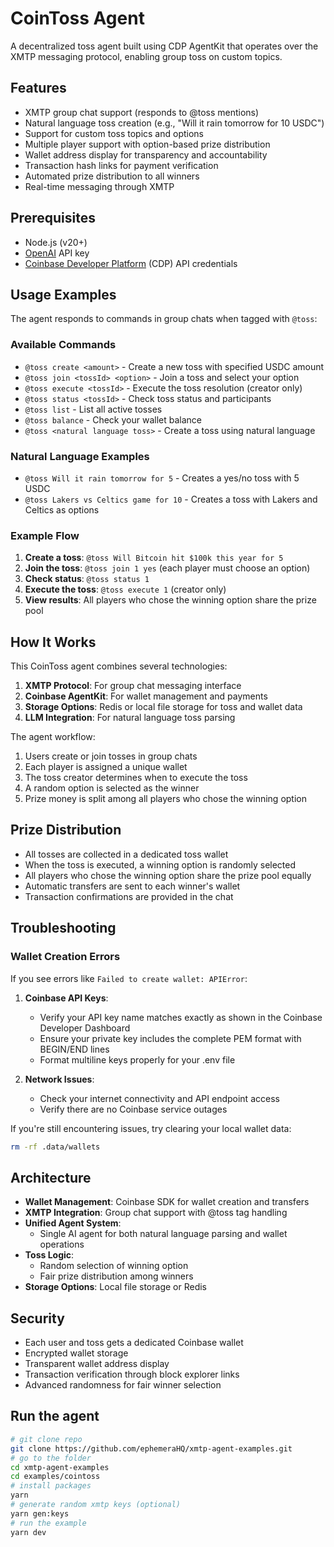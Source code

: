 # CoinToss Agent

A decentralized toss agent built using CDP AgentKit that operates over the XMTP messaging protocol, enabling group toss on custom topics.

## Features

- XMTP group chat support (responds to @toss mentions)
- Natural language toss creation (e.g., "Will it rain tomorrow for 10 USDC")
- Support for custom toss topics and options
- Multiple player support with option-based prize distribution
- Wallet address display for transparency and accountability
- Transaction hash links for payment verification
- Automated prize distribution to all winners
- Real-time messaging through XMTP

## Prerequisites

- Node.js (v20+)
- [OpenAI](https://platform.openai.com/) API key
- [Coinbase Developer Platform](https://portal.cdp.coinbase.com) (CDP) API credentials

## Usage Examples

The agent responds to commands in group chats when tagged with `@toss`:

### Available Commands

- `@toss create <amount>` - Create a new toss with specified USDC amount
- `@toss join <tossId> <option>` - Join a toss and select your option
- `@toss execute <tossId>` - Execute the toss resolution (creator only)
- `@toss status <tossId>` - Check toss status and participants
- `@toss list` - List all active tosses
- `@toss balance` - Check your wallet balance
- `@toss <natural language toss>` - Create a toss using natural language

### Natural Language Examples

- `@toss Will it rain tomorrow for 5` - Creates a yes/no toss with 5 USDC
- `@toss Lakers vs Celtics game for 10` - Creates a toss with Lakers and Celtics as options

### Example Flow

1. **Create a toss**: `@toss Will Bitcoin hit $100k this year for 5`
2. **Join the toss**: `@toss join 1 yes` (each player must choose an option)
3. **Check status**: `@toss status 1`
4. **Execute the toss**: `@toss execute 1` (creator only)
5. **View results**: All players who chose the winning option share the prize pool

## How It Works

This CoinToss agent combines several technologies:

1. **XMTP Protocol**: For group chat messaging interface
2. **Coinbase AgentKit**: For wallet management and payments
3. **Storage Options**: Redis or local file storage for toss and wallet data
4. **LLM Integration**: For natural language toss parsing

The agent workflow:

1. Users create or join tosses in group chats
2. Each player is assigned a unique wallet
3. The toss creator determines when to execute the toss
4. A random option is selected as the winner
5. Prize money is split among all players who chose the winning option

## Prize Distribution

- All tosses are collected in a dedicated toss wallet
- When the toss is executed, a winning option is randomly selected
- All players who chose the winning option share the prize pool equally
- Automatic transfers are sent to each winner's wallet
- Transaction confirmations are provided in the chat

## Troubleshooting

### Wallet Creation Errors

If you see errors like `Failed to create wallet: APIError`:

1. **Coinbase API Keys**:

   - Verify your API key name matches exactly as shown in the Coinbase Developer Dashboard
   - Ensure your private key includes the complete PEM format with BEGIN/END lines
   - Format multiline keys properly for your .env file

2. **Network Issues**:
   - Check your internet connectivity and API endpoint access
   - Verify there are no Coinbase service outages

If you're still encountering issues, try clearing your local wallet data:

```bash
rm -rf .data/wallets
```

## Architecture

- **Wallet Management**: Coinbase SDK for wallet creation and transfers
- **XMTP Integration**: Group chat support with @toss tag handling
- **Unified Agent System**:
  - Single AI agent for both natural language parsing and wallet operations
- **Toss Logic**:
  - Random selection of winning option
  - Fair prize distribution among winners
- **Storage Options**: Local file storage or Redis

## Security

- Each user and toss gets a dedicated Coinbase wallet
- Encrypted wallet storage
- Transparent wallet address display
- Transaction verification through block explorer links
- Advanced randomness for fair winner selection

## Run the agent

```bash
# git clone repo
git clone https://github.com/ephemeraHQ/xmtp-agent-examples.git
# go to the folder
cd xmtp-agent-examples
cd examples/cointoss
# install packages
yarn
# generate random xmtp keys (optional)
yarn gen:keys
# run the example
yarn dev
```
